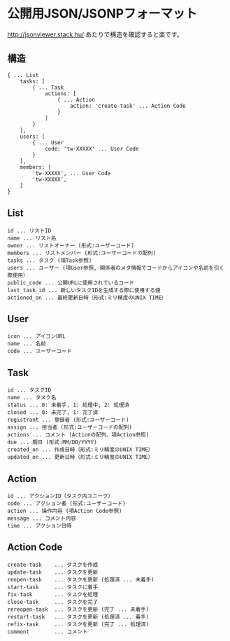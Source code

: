# 公開用JSON/JSONPフォーマット

http://jsonviewer.stack.hu/ あたりで構造を確認すると楽です。

## 構造

    { ... List
        tasks: [
            { ... Task
                actions: [
                    { ... Action
                        action: 'create-task' ... Action Code
                    }
                ]
            }
        ],
        users: [
            { ... User
                code: 'tw-XXXXX' ... User Code
            }
        ],
        members: [
            'tw-XXXXX', ... User Code
            'tw-XXXXX',
        ]
    }

## List

    id ... リストID
    name ... リスト名
    owner ... リストオーナー (形式:ユーザーコード)
    members ... リストメンバー (形式:ユーザーコードの配列)
    tasks ... タスク (項Task参照)
    users ... ユーザー (項User参照, 関係者のメタ情報でコードからアイコンや名前を引く際使用）
    public_code ... 公開URLに使用されているコード
    last_task_id ... 新しいタスクIDを生成する際に使用する値
    actioned_on ... 最終更新日時（形式:ミリ精度のUNIX TIME）

## User

    icon ... アイコンURL
    name ... 名前
    code ... ユーザーコード

## Task

    id ... タスクID
    name ... タスク名
    status ... 0: 未着手, 1: 処理中, 2: 処理済
    closed ... 0: 未完了, 1: 完了済
    registrant ... 登録者 (形式:ユーザーコード)
    assign ... 担当者 (形式:ユーザーコードの配列)
    actions ... コメント (Actionの配列、項Action参照)
    due ... 期日 (形式:MM/DD/YYYY)
    created_on ... 作成日時（形式:ミリ精度のUNIX TIME）
    updated_on ... 更新日時（形式:ミリ精度のUNIX TIME）

## Action

    id ... アクションID（タスク内ユニーク）
    code ... アクション者 (形式:ユーザーコード)
    action ... 操作内容 (項Action Code参照)
    message ... コメント内容
    time ... アクション日時

## Action Code

    create-task    ... タスクを作成
    update-task    ... タスクを更新
    reopen-task    ... タスクを更新 (処理済 ... 未着手)
    start-task     ... タスクに着手
    fix-task       ... タスクを処理
    close-task     ... タスクを完了
    rereopen-task  ... タスクを更新 (完了 ... 未着手)
    restart-task   ... タスクを更新 (処理済 ... 着手)
    refix-task     ... タスクを更新 (完了 ... 処理済)
    comment        ... コメント
